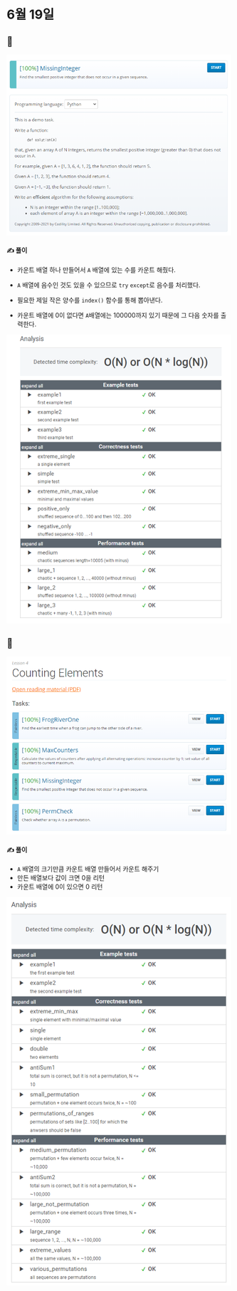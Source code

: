 # 6월 19일

## 🚩 

[![image-20210619132114450](README.assets/image-20210619132114450.png)](https://app.codility.com/programmers/lessons/4-counting_elements/missing_integer/)



#### ✍ 풀이

- 카운트 배열 하나 만들어서 `A` 배열에 있는 수를 카운트 해줬다.

- `A` 배열에 음수인 것도 있을 수 있으므로 `try` `except`로 음수를 처리했다.
- 필요한 제일 작은 양수를 `index()` 함수를 통해 뽑아낸다.
- 카운트  배열에 0이 없다면 `A`배열에는 100000까지 있기 때문에 그 다음 숫자를 출력한다.



[![image-20210619132405492](README.assets/image-20210619132405492.png)](https://app.codility.com/demo/results/trainingB4Z5XE-K6J/)



## 🚩

[![image-20210619135435304](README.assets/image-20210619135435304.png)](https://app.codility.com/programmers/lessons/4-counting_elements/)



#### ✍ 풀이

- `A` 배열의 크기만큼 카운트 배열 만들어서 카운트 해주기
- 만든 배열보다 값이 크면 0을 리턴
- 카운트 배열에 0이 있으면 0 리턴



[![image-20210619135930263](README.assets/image-20210619135930263.png)](https://app.codility.com/demo/results/trainingC93KRZ-P6X/)






























